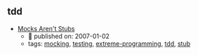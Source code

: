 tdd 
---
* [Mocks Aren't Stubs](https://martinfowler.com/articles/mocksArentStubs.html)
    * :calendar: published on: 2007-01-02
    * tags: [mocking](../tags/mocking.md), [testing](../tags/testing.md), [extreme-programming](../tags/extreme-programming.md), [tdd](../tags/tdd.md), [stub](../tags/stub.md)
